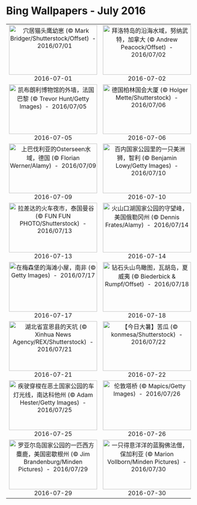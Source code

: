 # Bing Wallpapers - July 2016

| | | | |
|:-------------------------:|:-------------------------:|:-------------------------:|:-------------------------:|
| <a href="https://bing.ee123.net/img/cn/fhd/2016/07/01.jpg" target="_blank"><img src="https://bing.ee123.net/img/cn/fhd/2016/07/01.jpg" width="240" height="135" alt="穴居猫头鹰幼崽 (© Mark Bridger/Shutterstock/Offset)  -  2016/07/01" title="穴居猫头鹰幼崽 (© Mark Bridger/Shutterstock/Offset)  -  2016/07/01"></a><br>2016-07-01<br> | <a href="https://bing.ee123.net/img/cn/fhd/2016/07/02.jpg" target="_blank"><img src="https://bing.ee123.net/img/cn/fhd/2016/07/02.jpg" width="240" height="135" alt="拜洛特岛的沿海水域，努纳武特，加拿大 (© Andrew Peacock/Offset)  -  2016/07/02" title="拜洛特岛的沿海水域，努纳武特，加拿大 (© Andrew Peacock/Offset)  -  2016/07/02"></a><br>2016-07-02<br> | <a href="https://bing.ee123.net/img/cn/fhd/2016/07/03.jpg" target="_blank"><img src="https://bing.ee123.net/img/cn/fhd/2016/07/03.jpg" width="240" height="135" alt="从罗马海神喷泉窥视美泉宫，维也纳，奥地利 (© Marco Romani/Getty Images)  -  2016/07/03" title="从罗马海神喷泉窥视美泉宫，维也纳，奥地利 (© Marco Romani/Getty Images)  -  2016/07/03"></a><br>2016-07-03<br> | <a href="https://bing.ee123.net/img/cn/fhd/2016/07/04.jpg" target="_blank"><img src="https://bing.ee123.net/img/cn/fhd/2016/07/04.jpg" width="240" height="135" alt="基安特赞小镇上的葡萄园，上莱茵，阿尔萨斯，法国 (© Don White/Alamy)  -  2016/07/04" title="基安特赞小镇上的葡萄园，上莱茵，阿尔萨斯，法国 (© Don White/Alamy)  -  2016/07/04"></a><br>2016-07-04<br> |
| <a href="https://bing.ee123.net/img/cn/fhd/2016/07/05.jpg" target="_blank"><img src="https://bing.ee123.net/img/cn/fhd/2016/07/05.jpg" width="240" height="135" alt="凯布朗利博物馆的外墙，法国巴黎 (© Trevor Hunt/Getty Images)  -  2016/07/05" title="凯布朗利博物馆的外墙，法国巴黎 (© Trevor Hunt/Getty Images)  -  2016/07/05"></a><br>2016-07-05<br> | <a href="https://bing.ee123.net/img/cn/fhd/2016/07/06.jpg" target="_blank"><img src="https://bing.ee123.net/img/cn/fhd/2016/07/06.jpg" width="240" height="135" alt="德国柏林国会大厦 (© Holger Mette/Shutterstock)  -  2016/07/06" title="德国柏林国会大厦 (© Holger Mette/Shutterstock)  -  2016/07/06"></a><br>2016-07-06<br> | <a href="https://bing.ee123.net/img/cn/fhd/2016/07/07.jpg" target="_blank"><img src="https://bing.ee123.net/img/cn/fhd/2016/07/07.jpg" width="240" height="135" alt="【今日小暑】火烧云下的元阳梯田 (© Jon Bratt/Getty Images)  -  2016/07/07" title="【今日小暑】火烧云下的元阳梯田 (© Jon Bratt/Getty Images)  -  2016/07/07"></a><br>2016-07-07<br> | <a href="https://bing.ee123.net/img/cn/fhd/2016/07/08.jpg" target="_blank"><img src="https://bing.ee123.net/img/cn/fhd/2016/07/08.jpg" width="240" height="135" alt="飓风岭山脊上的哥伦比亚百合，美国华盛顿州奥林匹克国家公园 (© Dennis Frates/Alamy)  -  2016/07/08" title="飓风岭山脊上的哥伦比亚百合，美国华盛顿州奥林匹克国家公园 (© Dennis Frates/Alamy)  -  2016/07/08"></a><br>2016-07-08<br> |
| <a href="https://bing.ee123.net/img/cn/fhd/2016/07/09.jpg" target="_blank"><img src="https://bing.ee123.net/img/cn/fhd/2016/07/09.jpg" width="240" height="135" alt="上巴伐利亚的Osterseen水域，德国 (© Florian Werner/Alamy)  -  2016/07/09" title="上巴伐利亚的Osterseen水域，德国 (© Florian Werner/Alamy)  -  2016/07/09"></a><br>2016-07-09<br> | <a href="https://bing.ee123.net/img/cn/fhd/2016/07/10.jpg" target="_blank"><img src="https://bing.ee123.net/img/cn/fhd/2016/07/10.jpg" width="240" height="135" alt="百内国家公园里的一只美洲狮，智利 (© Benjamin Lowy/Getty Images)  -  2016/07/10" title="百内国家公园里的一只美洲狮，智利 (© Benjamin Lowy/Getty Images)  -  2016/07/10"></a><br>2016-07-10<br> | <a href="https://bing.ee123.net/img/cn/fhd/2016/07/11.jpg" target="_blank"><img src="https://bing.ee123.net/img/cn/fhd/2016/07/11.jpg" width="240" height="135" alt="从国际太空站航拍的伦敦和其周围的街景 (© NASA)  -  2016/07/11" title="从国际太空站航拍的伦敦和其周围的街景 (© NASA)  -  2016/07/11"></a><br>2016-07-11<br> | <a href="https://bing.ee123.net/img/cn/fhd/2016/07/12.jpg" target="_blank"><img src="https://bing.ee123.net/img/cn/fhd/2016/07/12.jpg" width="240" height="135" alt="被侵蚀的海岩，北岛的教堂湾，新西兰 (© crbellette/Shutterstock)  -  2016/07/12" title="被侵蚀的海岩，北岛的教堂湾，新西兰 (© crbellette/Shutterstock)  -  2016/07/12"></a><br>2016-07-12<br> |
| <a href="https://bing.ee123.net/img/cn/fhd/2016/07/13.jpg" target="_blank"><img src="https://bing.ee123.net/img/cn/fhd/2016/07/13.jpg" width="240" height="135" alt="拉差达的火车夜市，泰国曼谷  (© FUN FUN PHOTO/Shutterstock)  -  2016/07/13" title="拉差达的火车夜市，泰国曼谷  (© FUN FUN PHOTO/Shutterstock)  -  2016/07/13"></a><br>2016-07-13<br> | <a href="https://bing.ee123.net/img/cn/fhd/2016/07/14.jpg" target="_blank"><img src="https://bing.ee123.net/img/cn/fhd/2016/07/14.jpg" width="240" height="135" alt="火山口湖国家公园的守望峰，美国俄勒冈州 (© Dennis Frates/Alamy)  -  2016/07/14" title="火山口湖国家公园的守望峰，美国俄勒冈州 (© Dennis Frates/Alamy)  -  2016/07/14"></a><br>2016-07-14<br> | <a href="https://bing.ee123.net/img/cn/fhd/2016/07/15.jpg" target="_blank"><img src="https://bing.ee123.net/img/cn/fhd/2016/07/15.jpg" width="240" height="135" alt="一头一跃而起的驼背鲸，阿拉斯加的基奈峡湾国家公园 (© Ron Niebrugge/Alamy)  -  2016/07/15" title="一头一跃而起的驼背鲸，阿拉斯加的基奈峡湾国家公园 (© Ron Niebrugge/Alamy)  -  2016/07/15"></a><br>2016-07-15<br> | <a href="https://bing.ee123.net/img/cn/fhd/2016/07/16.jpg" target="_blank"><img src="https://bing.ee123.net/img/cn/fhd/2016/07/16.jpg" width="240" height="135" alt="西弗兰德的Yser 河，比利时 (© Wouter Pattyn/Minden Pictures)  -  2016/07/16" title="西弗兰德的Yser 河，比利时 (© Wouter Pattyn/Minden Pictures)  -  2016/07/16"></a><br>2016-07-16<br> |
| <a href="https://bing.ee123.net/img/cn/fhd/2016/07/17.jpg" target="_blank"><img src="https://bing.ee123.net/img/cn/fhd/2016/07/17.jpg" width="240" height="135" alt="在梅森堡的海滩小屋，南非 (© Getty Images)  -  2016/07/17" title="在梅森堡的海滩小屋，南非 (© Getty Images)  -  2016/07/17"></a><br>2016-07-17<br> | <a href="https://bing.ee123.net/img/cn/fhd/2016/07/18.jpg" target="_blank"><img src="https://bing.ee123.net/img/cn/fhd/2016/07/18.jpg" width="240" height="135" alt="钻石头山鸟瞰图，瓦胡岛，夏威夷  (© Biederbick & Rumpf/Offset)  -  2016/07/18" title="钻石头山鸟瞰图，瓦胡岛，夏威夷  (© Biederbick & Rumpf/Offset)  -  2016/07/18"></a><br>2016-07-18<br> | <a href="https://bing.ee123.net/img/cn/fhd/2016/07/19.jpg" target="_blank"><img src="https://bing.ee123.net/img/cn/fhd/2016/07/19.jpg" width="240" height="135" alt="拉斯维加斯的霓虹博物馆，美国内华达州 (© Kerrick James/Getty Images)  -  2016/07/19" title="拉斯维加斯的霓虹博物馆，美国内华达州 (© Kerrick James/Getty Images)  -  2016/07/19"></a><br>2016-07-19<br> | <a href="https://bing.ee123.net/img/cn/fhd/2016/07/20.jpg" target="_blank"><img src="https://bing.ee123.net/img/cn/fhd/2016/07/20.jpg" width="240" height="135" alt="月全食 (© Christopher Collins/Alamy)  -  2016/07/20" title="月全食 (© Christopher Collins/Alamy)  -  2016/07/20"></a><br>2016-07-20<br> |
| <a href="https://bing.ee123.net/img/cn/fhd/2016/07/21.jpg" target="_blank"><img src="https://bing.ee123.net/img/cn/fhd/2016/07/21.jpg" width="240" height="135" alt="湖北省宣恩县的天坑 (© Xinhua News Agency/REX/Shutterstock)  -  2016/07/21" title="湖北省宣恩县的天坑 (© Xinhua News Agency/REX/Shutterstock)  -  2016/07/21"></a><br>2016-07-21<br> | <a href="https://bing.ee123.net/img/cn/fhd/2016/07/22.jpg" target="_blank"><img src="https://bing.ee123.net/img/cn/fhd/2016/07/22.jpg" width="240" height="135" alt="【今日大暑】苦瓜 (© konmesa/Shutterstock)  -  2016/07/22" title="【今日大暑】苦瓜 (© konmesa/Shutterstock)  -  2016/07/22"></a><br>2016-07-22<br> | <a href="https://bing.ee123.net/img/cn/fhd/2016/07/23.jpg" target="_blank"><img src="https://bing.ee123.net/img/cn/fhd/2016/07/23.jpg" width="240" height="135" alt="日本北海道的美瑛蓝池 (© JTB Photo/UIG/Getty Images)  -  2016/07/23" title="日本北海道的美瑛蓝池 (© JTB Photo/UIG/Getty Images)  -  2016/07/23"></a><br>2016-07-23<br> | <a href="https://bing.ee123.net/img/cn/fhd/2016/07/24.jpg" target="_blank"><img src="https://bing.ee123.net/img/cn/fhd/2016/07/24.jpg" width="240" height="135" alt="桑给巴尔红疣猴，坦桑尼亚 (© Thomas Marent/Minden Pictures)  -  2016/07/24" title="桑给巴尔红疣猴，坦桑尼亚 (© Thomas Marent/Minden Pictures)  -  2016/07/24"></a><br>2016-07-24<br> |
| <a href="https://bing.ee123.net/img/cn/fhd/2016/07/25.jpg" target="_blank"><img src="https://bing.ee123.net/img/cn/fhd/2016/07/25.jpg" width="240" height="135" alt="疾驶穿梭在恶土国家公园的车灯光线，南达科他州 (© Adam Hester/Getty Images)  -  2016/07/25" title="疾驶穿梭在恶土国家公园的车灯光线，南达科他州 (© Adam Hester/Getty Images)  -  2016/07/25"></a><br>2016-07-25<br> | <a href="https://bing.ee123.net/img/cn/fhd/2016/07/26.jpg" target="_blank"><img src="https://bing.ee123.net/img/cn/fhd/2016/07/26.jpg" width="240" height="135" alt="伦敦塔桥 (© Mapics/Getty Images)  -  2016/07/26" title="伦敦塔桥 (© Mapics/Getty Images)  -  2016/07/26"></a><br>2016-07-26<br> | <a href="https://bing.ee123.net/img/cn/fhd/2016/07/27.jpg" target="_blank"><img src="https://bing.ee123.net/img/cn/fhd/2016/07/27.jpg" width="240" height="135" alt="单腿站立的白骨顶鸡 ，英国德比郡 (© Andrew Parkinson/Minden Pictures)  -  2016/07/27" title="单腿站立的白骨顶鸡 ，英国德比郡 (© Andrew Parkinson/Minden Pictures)  -  2016/07/27"></a><br>2016-07-27<br> | <a href="https://bing.ee123.net/img/cn/fhd/2016/07/28.jpg" target="_blank"><img src="https://bing.ee123.net/img/cn/fhd/2016/07/28.jpg" width="240" height="135" alt="卡斯特鲁奇奥小镇，位于蒙蒂锡比利尼国家公园，意大利 (© Brian Jannsen/Alamy)  -  2016/07/28" title="卡斯特鲁奇奥小镇，位于蒙蒂锡比利尼国家公园，意大利 (© Brian Jannsen/Alamy)  -  2016/07/28"></a><br>2016-07-28<br> |
| <a href="https://bing.ee123.net/img/cn/fhd/2016/07/29.jpg" target="_blank"><img src="https://bing.ee123.net/img/cn/fhd/2016/07/29.jpg" width="240" height="135" alt="罗亚尔岛国家公园的一匹西方麋鹿，美国密歇根州 (© Jim Brandenburg/Minden Pictures)  -  2016/07/29" title="罗亚尔岛国家公园的一匹西方麋鹿，美国密歇根州 (© Jim Brandenburg/Minden Pictures)  -  2016/07/29"></a><br>2016-07-29<br> | <a href="https://bing.ee123.net/img/cn/fhd/2016/07/30.jpg" target="_blank"><img src="https://bing.ee123.net/img/cn/fhd/2016/07/30.jpg" width="240" height="135" alt="一只得意洋洋的蓝胸佛法僧，保加利亚 (© Marion Vollborn/Minden Pictures)  -  2016/07/30" title="一只得意洋洋的蓝胸佛法僧，保加利亚 (© Marion Vollborn/Minden Pictures)  -  2016/07/30"></a><br>2016-07-30<br> | <a href="https://bing.ee123.net/img/cn/fhd/2016/07/31.jpg" target="_blank"><img src="https://bing.ee123.net/img/cn/fhd/2016/07/31.jpg" width="240" height="135" alt="Ko Panyi 村，泰国攀牙湾 (© Yann Arthus-Bertrand/Getty Images)  -  2016/07/31" title="Ko Panyi 村，泰国攀牙湾 (© Yann Arthus-Bertrand/Getty Images)  -  2016/07/31"></a><br>2016-07-31<br> |  |
